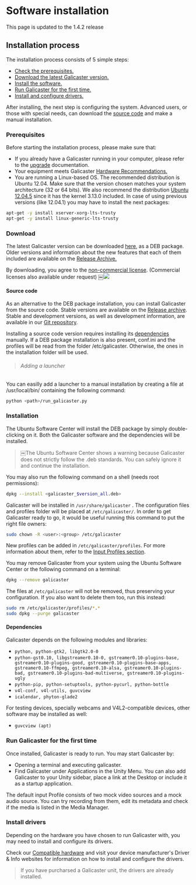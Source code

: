 Software installation
=====================

This page is updated to the 1.4.2 release

Installation process
--------------------
The installation process consists of 5 simple steps:

* [Check the prerequisites.](#prerequisites)
* [Download the latest Galicaster version.](#download)
* [Install the software.](#installation)
* [Run Galicaster for the first time.](#run-Galicaster-for-the-first-time)
* [Install and configure drivers.](#install-drivers)

After installing, the next step is configuring the system.
Advanced users, or those with special needs, can download the [source code]() and make a manual installation.

### Prerequisites
Before starting the installation process, please make sure that:

* If you already have a Galicaster running in your computer, please refer to the [upgrade]() documentation.
* Your equipment meets Galicaster [Hardware Recommendations.]()
* You are running a Linux-based OS. The recommended distribution is Ubuntu 12.04. Make sure that the version chosen matches your system architecture (32 or 64 bits). We also recommend the distribution [Ubuntu 12.04.5](http://releases.ubuntu.com/12.04/) since it has the kernel 3.13.0 included. In case of using previous versions (like 12.04.1) you may have to install the next packages:

```bash
apt-get -y install xserver-xorg-lts-trusty
apt-get -y install linux-generic-lts-trusty
```

### Download
The latest Galicaster version can be downloaded [here](), as a DEB package. Older versions and information about the new features that each of them included are available on the [Release Archive.]()

By downloading, you agree to the [non-commercial license](http://creativecommons.org/licenses/by-nc-sa/3.0/). (Commercial licenses also available under request) ￼![](http://i.creativecommons.org/l/by-nc-sa/3.0/80x15.png)

#### Source code
As an alternative to the DEB package installation, you can install Galicaster from the source code. Stable versions are available on the [Release archive](). Stable and development versions, as well as development information, are available in our [Git repository](http://github.com/teltek/Galicaster).

Installing a source code version requires installing its [dependencies](#dependencies) manually.
If a DEB package installation is also present, conf.ini and the profiles will be read from the folder /etc/galicaster. Otherwise, the ones in the installation folder will be used.

> ###### Adding a launcher
You can easilly add a launcher to a manual installation by creating a file at /usr/local/bin/ containing the following command:
```bash
python <path>/run_galicaster.py
```

### Installation

 The Ubuntu Software Center will install the DEB package by simply double-clicking on it. Both the Galicaster software and the dependencies will be installed.

> ￼The Ubuntu Software Center shows a warning because Galicaster does not strictly follow the .deb standards. You can safely ignore it and continue the installation.

You may also run the following command on a shell (needs root permissions):

```bash
dpkg --install <galicaster_$version_all.deb>
```
Galicaster will be installed in `/usr/share/galicaster` . The configuration files and profiles folder will be placed at `/etc/galicaster/`. In order to get Galicaster ready to go, it would be useful running this command to put the right file owners:
```bash
sudo chown -R <user>:<group> /etc/galicaster
```
New profiles can be added in `/etc/galicaster/profiles`. For more information about them, refer to the [Input Profiles section]().

You may remove Galicaster from your system using the Ubuntu Software Center or the following command on a terminal:
```bash
dpkg --remove galicaster
```
The files at `/etc/galicaster` will not be removed, thus preserving your configuration. If you also want to delete them too, run this instead:

```bash
sudo rm /etc/galicaster/profiles/*.*
sudo dpkg --purge galicaster
```
#### Dependencies

Galicaster depends on the following modules and libraries:

* `python, python-gtk2, libgtk2.0-0`
* `python-gst0.10, libgstreamer0.10-0, gstreamer0.10-plugins-base, gstreamer0.10-plugins-good, gstreamer0.10-plugins-base-apps, gstreamer0.10-ffmpeg, gstreamer0.10-alsa, gstreamer0.10-plugins-bad, gstreamer0.10-plugins-bad-multiverse, gstreamer0.10-plugins-ugly`
* `python-pip, python-setuptools, python-pycurl, python-bottle`
* `v4l-conf, v4l-utils, guvcview`
* `icalendar, phyton-glade2`

For testing devices, specially webcams and V4L2-compatible devices, other software may be installed as well:

* `guvcview (apt)`

### Run Galicaster for the first time
Once installed, Galicaster is ready to run. You may start Galicaster by:

* Opening a terminal and executing galicaster.
* Find Galicaster under Applications in the Unity Menu.
You can also add Galicaster to your Unity sidebar, place a link at the Desktop or include it as a startup application.

The default input Profile consists of two mock video sources and a mock audio source. You can try recording from them, edit its metadata and check if the media is listed in the Media Manager.


### Install drivers
Depending on the hardware you have chosen to run Galicaster with, you may need to install and configure its drivers.

Check our [Compatible hardware]() and visit your device manufacturer's Driver & Info websites for information on how to install and configure the drivers.

> If you have purcharsed a Galicaster unit, the drivers are already installed.

